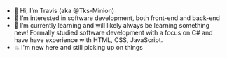 - 👋 Hi, I’m Travis (aka @Tks-Minion)
- 👀 I’m interested in software development, both front-end and back-end
- 🌱 I’m currently learning and will likely always be learning something new! Formally studied software development with a focus on C# and have have experience with HTML, CSS, JavaScript.
- 💥 I'm new here and still picking up on things
<!-- - 💞️ I’m looking to collaborate on ... -->
<!-- - 📫 How to reach me ... -->

<!---
Tks-Minion/Tks-Minion is a ✨ special ✨ repository because its `README.md` (this file) appears on your GitHub profile.
You can click the Preview link to take a look at your changes.
--->
